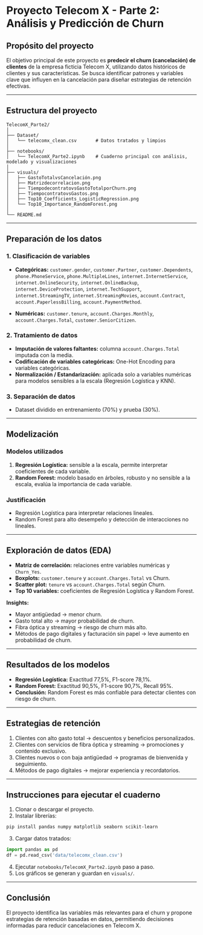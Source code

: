 # Proyecto Telecom X - Parte 2: Análisis y Predicción de Churn

## Propósito del proyecto

El objetivo principal de este proyecto es **predecir el churn (cancelación) de clientes** de la empresa ficticia Telecom X, utilizando datos históricos de clientes y sus características. Se busca identificar patrones y variables clave que influyen en la cancelación para diseñar estrategias de retención efectivas.

---

## Estructura del proyecto

```
TelecomX_Parte2/
│
├── Dataset/
│   └── telecomx_clean.csv       # Datos tratados y limpios
│
├── notebooks/
│   └── TelecomX_Parte2.ipynb    # Cuaderno principal con análisis, modelado y visualizaciones
│
├── visuals/      
│   ├── GastoTotalvsCancelación.png
│   ├── Matrizdecorrelacion.png
│   ├── TiempodecontratovsGastoTotalporChurn.png
│   ├── TiempocontratovsGastos.png
│   ├── Top10_Coefficients_LogisticRegression.png
│   └── Top10_Importance_RandomForest.png
│
└── README.md
```

---

## Preparación de los datos

### 1. Clasificación de variables

- **Categóricas:** `customer.gender`, `customer.Partner`, `customer.Dependents`, `phone.PhoneService`, `phone.MultipleLines`, `internet.InternetService`, `internet.OnlineSecurity`, `internet.OnlineBackup`, `internet.DeviceProtection`, `internet.TechSupport`, `internet.StreamingTV`, `internet.StreamingMovies`, `account.Contract`, `account.PaperlessBilling`, `account.PaymentMethod`.

- **Numéricas:** `customer.tenure`, `account.Charges.Monthly`, `account.Charges.Total`, `customer.SeniorCitizen`.

### 2. Tratamiento de datos

- **Imputación de valores faltantes:** columna `account.Charges.Total` imputada con la media.
- **Codificación de variables categóricas:** One-Hot Encoding para variables categóricas.
- **Normalización / Estandarización:** aplicada solo a variables numéricas para modelos sensibles a la escala (Regresión Logística y KNN).

### 3. Separación de datos

- Dataset dividido en entrenamiento (70%) y prueba (30%).

---

## Modelización

### Modelos utilizados

1. **Regresión Logística:** sensible a la escala, permite interpretar coeficientes de cada variable.
2. **Random Forest:** modelo basado en árboles, robusto y no sensible a la escala, evalúa la importancia de cada variable.

### Justificación

- Regresión Logística para interpretar relaciones lineales.
- Random Forest para alto desempeño y detección de interacciones no lineales.

---

## Exploración de datos (EDA)

- **Matriz de correlación:** relaciones entre variables numéricas y `Churn_Yes`.
- **Boxplots:** `customer.tenure` y `account.Charges.Total` vs Churn.
- **Scatter plot:** `tenure` vs `account.Charges.Total` según Churn.
- **Top 10 variables:** coeficientes de Regresión Logística y Random Forest.

**Insights:**

- Mayor antigüedad → menor churn.
- Gasto total alto → mayor probabilidad de churn.
- Fibra óptica y streaming → riesgo de churn más alto.
- Métodos de pago digitales y facturación sin papel → leve aumento en probabilidad de churn.

---

## Resultados de los modelos

- **Regresión Logística:** Exactitud 77,5%, F1-score 78,1%.
- **Random Forest:** Exactitud 90,5%, F1-score 90,7%, Recall 95%.
- **Conclusión:** Random Forest es más confiable para detectar clientes con riesgo de churn.

---

## Estrategias de retención

1. Clientes con alto gasto total → descuentos y beneficios personalizados.
2. Clientes con servicios de fibra óptica y streaming → promociones y contenido exclusivo.
3. Clientes nuevos o con baja antigüedad → programas de bienvenida y seguimiento.
4. Métodos de pago digitales → mejorar experiencia y recordatorios.

---

## Instrucciones para ejecutar el cuaderno

1. Clonar o descargar el proyecto.
2. Instalar librerías:

```bash
pip install pandas numpy matplotlib seaborn scikit-learn
```

3. Cargar datos tratados:

```python
import pandas as pd
df = pd.read_csv('data/telecomx_clean.csv')
```

4. Ejecutar `notebooks/TelecomX_Parte2.ipynb` paso a paso.
5. Los gráficos se generan y guardan en `visuals/`.

---

## Conclusión

El proyecto identifica las variables más relevantes para el churn y propone estrategias de retención basadas en datos, permitiendo decisiones informadas para reducir cancelaciones en Telecom X.

